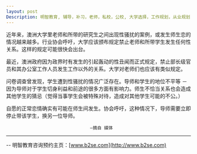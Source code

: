 ```yaml
---
layout: post
Description: 明智教育, 辅导，补习，老师，私校，公校, 大学选择，工作规划，从业规划， Universities Selection, Career Education, Career Advisors, Guidance, Private Schools, Selective Schools, Writing tutoring, Interviews tutoring, Resume Writing, 
---
```



近年来，澳洲大学里老师和所带的研究生之间出现性骚扰的案例，或发生师生恋的情况越来越多。行业协会呼吁，大学应该颁布规定禁止老师和所带学生发生任何性关系。这样的规定可能很快会出台。

最近，澳洲政府因为政界时有发生的引起轰动的性丑闻而正式规定，禁止部长级官员和其办公室工作人员发生工作以外的关系。大学对老师们也应该有类似规定。

问卷调查曾发现，学生遭到性骚扰的情况广泛存在。导师和学生的地位不平等 － 因为导师对于学生切身利益和前途的很多方面有影响力。师生不恰当关系也会造成其他学生的猜忌（觉得当事学生会被特殊对待，造成对其他学生可能的不公。）

自愿的正常恋情确实有可能在师生间发生。协会呼吁，这种情况下，导师需要立即停止带该学生，换另一位导师。



									—摘自 媒体


	
--------
-- 明智教育咨询预约主页：[www.b2se.com](http://www.b2se.com)

